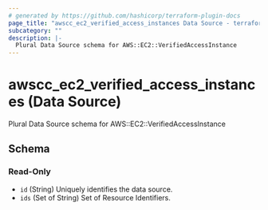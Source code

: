 ```yaml
---
# generated by https://github.com/hashicorp/terraform-plugin-docs
page_title: "awscc_ec2_verified_access_instances Data Source - terraform-provider-awscc"
subcategory: ""
description: |-
  Plural Data Source schema for AWS::EC2::VerifiedAccessInstance
---
```


# awscc_ec2_verified_access_instances (Data Source)

Plural Data Source schema for AWS::EC2::VerifiedAccessInstance



<!-- schema generated by tfplugindocs -->
## Schema

### Read-Only

- `id` (String) Uniquely identifies the data source.
- `ids` (Set of String) Set of Resource Identifiers.


